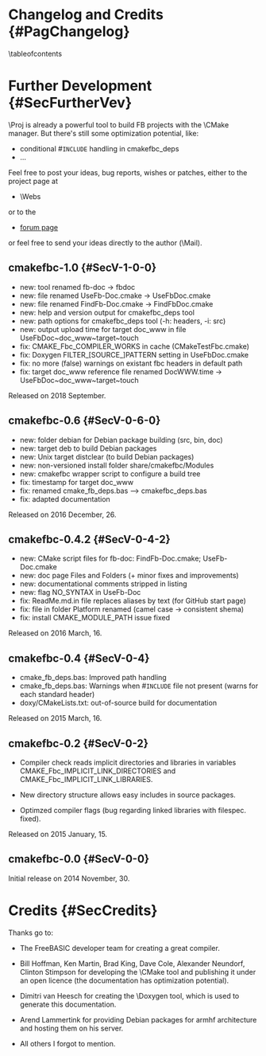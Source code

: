 Changelog and Credits {#PagChangelog}
=====================
\tableofcontents


# Further Development {#SecFurtherVev}

\Proj is already a powerful tool to build FB projects with the \CMake
manager. But there's still some optimization potential, like:

- conditional #`INCLUDE` handling in cmakefbc_deps
- ...

Feel free to post your ideas, bug reports, wishes or patches, either
to the project page at

- \Webs

or to the

- [forum page](http://www.freebasic.net/forum/viewtopic.php?p=203093)

or feel free to send your ideas directly to the author (\Mail).


## cmakefbc-1.0 {#SecV-1-0-0}

- new: tool renamed fb-doc -> fbdoc
- new: file renamed UseFb-Doc.cmake -> UseFbDoc.cmake
- new: file renamed FindFb-Doc.cmake -> FindFbDoc.cmake
- new: help and version output for cmakefbc_deps tool
- new: path options for cmakefbc_deps tool (-h: headers, -i: src)
- new: output upload time for target doc_www in file UseFbDoc~doc_www~target~touch
- fix: CMAKE_Fbc_COMPILER_WORKS in cache (CMakeTestFbc.cmake)
- fix: Doxygen FILTER_[SOURCE_]PATTERN setting in UseFbDoc.cmake
- fix: no more (false) warnings on existant fbc headers in default path
- fix: target doc_www reference file renamed DocWWW.time -> UseFbDoc~doc_www~target~touch

Released on 2018 September.


## cmakefbc-0.6 {#SecV-0-6-0}

- new: folder debian for Debian package building (src, bin, doc)
- new: target deb to build Debian packages
- new: Unix target distclear (to build Debian packages)
- new: non-versioned install folder share/cmakefbc/Modules
- new: cmakefbc wrapper script to configure a build tree
- fix: timestamp for target doc_www
- fix: renamed cmake_fb_deps.bas --> cmakefbc_deps.bas
- fix: adapted documentation

Released on 2016 December, 26.


## cmakefbc-0.4.2 {#SecV-0-4-2}

- new: CMake script files for fb-doc: FindFb-Doc.cmake; UseFb-Doc.cmake
- new: doc page Files and Folders (+ minor fixes and improvements)
- new: documentational comments stripped in listing
- new: flag NO_SYNTAX in UseFb-Doc
- fix: ReadMe.md.in file replaces aliases by text (for GitHub start page)
- fix: file in folder Platform renamed (camel case -> consistent shema)
- fix: install CMAKE_MODULE_PATH issue fixed

Released on 2016 March, 16.


## cmakefbc-0.4 {#SecV-0-4}

- cmake_fb_deps.bas: Improved path handling
- cmake_fb_deps.bas: Warnings when #`INCLUDE` file not present (warns for each standard header)
- doxy/CMakeLists.txt: out-of-source build for documentation

Released on 2015 March, 16.


## cmakefbc-0.2 {#SecV-0-2}

- Compiler check reads implicit directories and libraries in variables CMAKE_Fbc_IMPLICIT_LINK_DIRECTORIES and CMAKE_Fbc_IMPLICIT_LINK_LIBRARIES.

- New directory structure allows easy includes in source packages.

- Optimzed compiler flags (bug regarding linked libraries with filespec. fixed).

Released on 2015 January, 15.


## cmakefbc-0.0 {#SecV-0-0}

Initial release on 2014 November, 30.



# Credits {#SecCredits}

Thanks go to:

- The FreeBASIC developer team for creating a great compiler.

- Bill Hoffman, Ken Martin, Brad King, Dave Cole, Alexander Neundorf,
  Clinton Stimpson for developing the \CMake tool and publishing it
  under an open licence (the documentation has optimization
  potential).

- Dimitri van Heesch for creating the \Doxygen tool, which is used to
  generate this documentation.

- Arend Lammertink for providing Debian packages for armhf architecture
  and hosting them on his server.

- All others I forgot to mention.
